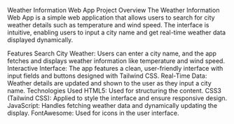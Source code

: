 Weather Information Web App
Project Overview
The Weather Information Web App is a simple web application that allows users to search for city weather details such as temperature and wind speed. The interface is intuitive, enabling users to input a city name and get real-time weather data displayed dynamically.

Features
Search City Weather: Users can enter a city name, and the app fetches and displays weather information like temperature and wind speed.
Interactive Interface: The app features a clean, user-friendly interface with input fields and buttons designed with Tailwind CSS.
Real-Time Data: Weather details are updated and shown to the user as they input a city name.
Technologies Used
HTML5: Used for structuring the content.
CSS3 (Tailwind CSS): Applied to style the interface and ensure responsive design.
JavaScript: Handles fetching weather data and dynamically updating the display.
FontAwesome: Used for icons in the user interface.
